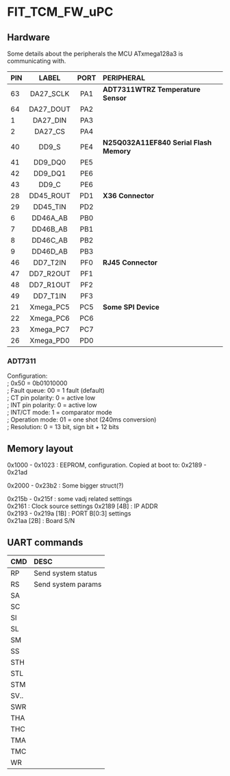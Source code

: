 # FIT_TCM_FW_uPC

## Hardware 
Some details about the peripherals the MCU ATxmega128a3 is communicating with.

| PIN 	| LABEL 		| PORT 	| PERIPHERAL |
|:--- 	|:---:  		|:---: 	|:---        |
|63  	|DA27_SCLK		|PA1 	|**ADT7311WTRZ Temperature Sensor**| 
|64	|DA27_DOUT		|PA2 	|| 
|1	|DA27_DIN		|PA3  	|| 
|2	|DA27_CS		|PA4	|| 
|40	|DD9_S  		|PE4	|**N25Q032A11EF840 Serial Flash Memory**| 
|41	|DD9_DQ0		|PE5	||
|42	|DD9_DQ1		|PE6	||
|43	|DD9_C			|PE6	||
|28	|DD45_ROUT		|PD1 	|**X36 Connector**|
|29	|DD45_TIN		|PD2	||
|6	|DD46A_AB		|PB0	||
|7	|DD46B_AB		|PB1	||
|8	|DD46C_AB		|PB2	||
|9	|DD46D_AB		|PB3	||
|46	|DD7_T2IN		|PF0	|**RJ45 Connector**|
|47	|DD7_R2OUT		|PF1	||
|48	|DD7_R1OUT		|PF2	||
|49	|DD7_T1IN		|PF3	||
|21 	|Xmega_PC5		|PC5 	|**Some SPI Device**|
|22 	|Xmega_PC6		|PC6 	||
|23 	|Xmega_PC7		|PC7 	||
|26 	|Xmega_PD0		|PD0 	||

### ADT7311
Configuration:  
; 0x50 = 0b01010000  
; Fault queue: 00 = 1 fault (default)  
; CT pin polarity: 0 = active low  
; INT pin polarity: 0 = active low  
; INT/CT mode: 1 = comparator mode  
; Operation mode: 01 = one shot (240ms conversion)  
; Resolution: 0 = 13 bit, sign bit + 12 bits  

## Memory layout

0x1000 - 0x1023 : EEPROM, configuration. Copied at boot to: 0x2189 - 0x21ad  

0x2000 - 0x23b2 : Some bigger struct(?)  

0x215b - 0x215f : some vadj related settings  
0x2161 : Clock source settings
0x2189 [4B] : IP ADDR  
0x2193 - 
0x219a [1B] : PORT B[0:3] settings  
0x21aa [2B] : Board S/N  



## UART commands

| CMD 	| DESC |
|:--- 	|:--- |
| RP 	| Send system status |
| RS 	| Send system params|
| SA 	| |
| SC | |
| SI | |
| SL | |
| SM | |
| SS | |
| STH | |
| STL | |
| STM | |
| SV.. | |
| SWR | |
| THA | |
| THC | |
| TMA | |
| TMC | |
| WR ||
